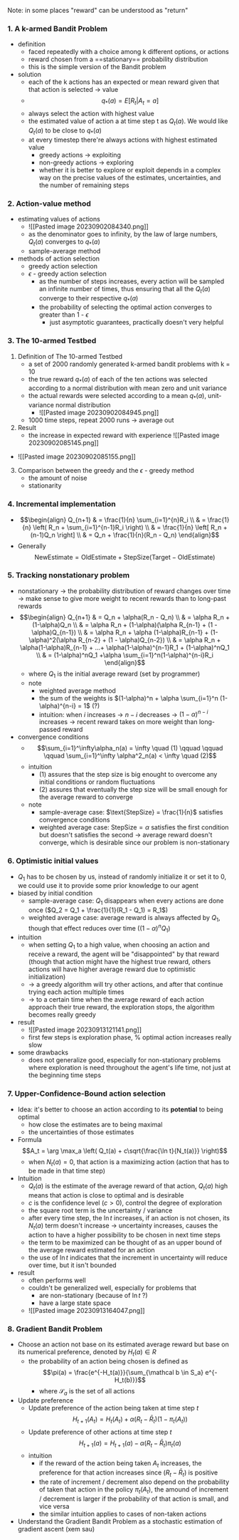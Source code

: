 Note: in some places "reward" can be understood as "return"
### 1. A k-armed Bandit Problem
- definition
	- faced repeatedly with a choice among k different options, or actions
	- reward chosen from a ==stationary== probability distribution
	- this is the simple version of the Bandit problem
- solution
	- each of the k actions has an expected or mean reward given that that action is selected -> value
	- $$q_*(a) = E[R_t|A_t = a]$$
	- always select the action with highest value
	- the estimated value of action a at time step t as $Q_t(a)$. We would like $Q_t(a)$ to be close to $q_*(a)$
	- at every timestep there're always actions with highest estimated value
		- greedy actions -> exploiting
		- non-greedy actions -> exploring
		- whether it is better to explore or exploit depends in a complex way on the precise values of the estimates, uncertainties, and the number of remaining steps
### 2. Action-value method
- estimating values of actions
	- ![[Pasted image 20230902084340.png]]
	- as the denominator goes to infinity, by the law of large numbers, $Q_t(a)$ converges to $q_*(a)$
	- sample-average method
- methods of action selection
	- greedy action selection
	- $\epsilon$ - greedy action selection
		- as the number of steps increases, every action will be sampled an infinite number of times, thus ensuring that all the $Q_t(a)$ converge to their respective $q_*(a)$
		- the probability of selecting the optimal action converges to greater than 1 - $\epsilon$
			- just asymptotic guarantees, practically doesn't very helpful
### 3. The 10-armed Testbed
1. Definition of The 10-armed Testbed
	- a set of 2000 randomly generated k-armed bandit problems with k = 10
	- the true reward $q_*(a)$ of each of the ten actions was selected according to a normal distribution with mean zero and unit variance
	- the actual rewards were selected according to a mean $q_*(a)$, unit-variance normal distribution
		- ![[Pasted image 20230902084945.png]]
	- 1000 time steps, repeat 2000 runs -> average out
2. Result
	- the increase in expected reward with experience ![[Pasted image 20230902085145.png]]
- ![[Pasted image 20230902085155.png]]
3. Comparison between the greedy and the $\epsilon$ - greedy method 
	- the amount of noise
	- stationarity
### 4. Incremental implementation
- $$\begin{align}
Q_{n+1} & = \frac{1}{n} \sum_{i=1}^{n}R_i \\
& = \frac{1}{n} \left( R_n + \sum_{i=1}^{n-1}R_i \right) \\
& = \frac{1}{n} \left[ R_n + (n-1)Q_n \right] \\
& = Q_n + \frac{1}{n}(R_n - Q_n)
\end{align}$$
- Generally $$\text{NewEstimate} = \text{OldEstimate} + \text{StepSize}(\text{Target} - \text{OldEstimate})$$
### 5. Tracking nonstationary problem
- nonstationary -> the probability distribution of reward changes over time -> make sense to give more weight to recent rewards than to long-past rewards
- $$\begin{align} 
Q_{n+1} & = Q_n + \alpha(R_n - Q_n) \\
& = \alpha R_n + (1-\alpha)Q_n \\
& = \alpha R_n + (1-\alpha)(\alpha R_{n-1} + (1 - \alpha)Q_{n-1}) \\
& = \alpha R_n + \alpha (1-\alpha)R_{n-1} + (1-\alpha)^2(\alpha R_{n-2} + (1 - \alpha)Q_{n-2}) \\
& = \alpha R_n + \alpha(1-\alpha)R_{n-1} + ...+ \alpha(1-\alpha)^{n-1}R_1 + (1-\alpha)^nQ_1 \\
& = (1-\alpha)^nQ_1 +\alpha \sum_{i=1}^n(1-\alpha)^{n-i}R_i
\end{align}$$
	- where $Q_1$ is the initial average reward (set by programmer)
	- note
		- weighted average method
		- the sum of the weights is $(1-\alpha)^n + \alpha \sum_{i=1}^n (1-\alpha)^{n-i} = 1$ (?)
		- intuition: when $i$ increases -> $n-i$ decreases -> $(1-\alpha)^{n-i}$ increases -> recent reward takes on more weight than long-passed reward
- convergence conditions 
	- $$\sum_{i=1}^\infty\alpha_n(a) = \infty \quad (1) \qquad \qquad \qquad \sum_{i=1}^\infty \alpha^2_n(a) < \infty \quad (2)$$
	- intuition
		- $(1)$ assures that the step size is big enought to overcome any initial conditions or random fluctuations
		- $(2)$ assures that eventually the step size will be small enough for the average reward to converge
	- note
		- sample-average case: $\text{StepSize} = \frac{1}{n}$ satisfies convergence conditions
		- weighted average case: $\text{StepSize} = \alpha$ satisfies the first condition but doesn't satisfies the second $\rightarrow$ average reward doesn't converge, which is desirable since our problem is non-stationary
### 6. Optimistic initial values
- $Q_1$ has to be chosen by us, instead of randomly initialize it or set it to 0, we could use it to provide some prior knowledge to our agent
- biased by initial condition
	- sample-average case: $Q_1$ disappears when every actions are done once ($Q_2 = Q_1 + \frac{1}{1}(R_1 - Q_1) = R_1$)
	- weighted average case: average reward is always affected by $Q_1$, though that effect reduces over time ($(1-\alpha)^nQ_1$)
- intuition
	- when setting $Q_1$ to a high value, when choosing an action and receive a reward, the agent will be "disappointed" by that reward (though that action might have the highest true reward, others actions will have higher average reward due to optimistic initialization)
	- $\rightarrow$ a greedy algorithm will try other actions, and after that continue trying each action multiple times
	- $\rightarrow$ to a certain time when the average reward of each action approach their true reward, the exploration stops, the algorithm becomes really greedy
- result
	- ![[Pasted image 20230913121141.png]]
	- first few steps is exploration phase, % optimal action increases really slow
- some drawbacks
	- does not generalize good, especially for non-stationary problems where exploration is need throughout the agent's life time, not just at the beginning time steps
### 7. Upper-Confidence-Bound action selection
- Idea: it's better to choose an action according to its **potential** to being optimal
	- how close the estimates are to being maximal
	- the uncertainties of those estimates
- Formula $$A_t = \arg \max_a \left( Q_t(a) + c\sqrt{\frac{\ln t}{N_t(a)}} \right)$$
	- when $N_t(a) = 0$, that action is a maximizing action (action that has to be made in that time step)
- Intuition
	- $Q_t(a)$ is the estimate of the average reward of that action, $Q_t(a)$ high means that action is close to optimal and is desirable
	- $c$ is the confidence level ($c>0$), control the degree of exploration
	- the square root term is the uncertainty / variance
	- after every time step, the $\ln t$ increases, if an action is not chosen, its $N_t(a)$ term doesn't increase $\rightarrow$ uncertainty increases, causes the action to have a higher possibility to be chosen in next time steps
	- the term to be maximized can be thought of as an upper bound of the average reward estimated for an action
	- the use of $\ln t$ indicates that the increment in uncertainty will reduce over time, but it isn't bounded
- result
	- often performs well
	- couldn't be generalized well, especially for problems that
		- are non-stationary (because of $\ln t$ ?)
		- have a large state space
	- ![[Pasted image 20230913164047.png]]
### 8. Gradient Bandit Problem
- Choose an action not base on its estimated average reward but base on its numerical preference, denoted by $H_t(a) \in R$
	- the probability of an action being chosen is defined as $$\pi(a) = \frac{e^{-H_t(a)}}{\sum_{\mathcal b \in S_a} e^{-H_t(b)}}$$
		- where $\mathcal S_a$ is the set of all actions
- Update preference
	- Update preference of the action being taken at time step $t$ $$H_{t+1}(A_t) = H_t(A_t) + \alpha(R_t - \bar{R}_t)(1 - \pi_t(A_t))$$
	- Update preference of other actions at time step $t$ $$H_{t+1}(a) = H_{t+1}(a) - \alpha(R_t - \bar{R}_t)\pi_t(a)$$
	- intuition
		- if the reward of the action being taken $A_t$ increases, the preference for that action increases since $(R_t - \bar{R}_t)$ is positive
		- the rate of increment / decrement also depend on the probability of taken that action in the policy $\pi_t(A_t)$, the amound of increment / decrement is larger if the probability of that action is small, and vice versa
		- the similar intuition applies to cases of non-taken actions
- Understand the Gradient Bandit Problem as a stochastic estimation of gradient ascent (xem sau)


